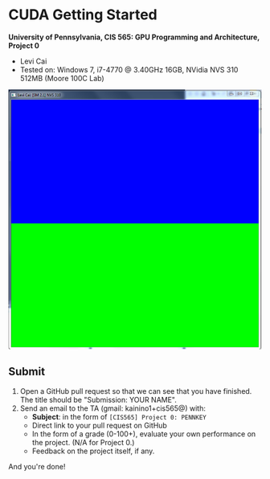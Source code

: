 CUDA Getting Started
====================

**University of Pennsylvania, CIS 565: GPU Programming and Architecture, Project 0**

* Levi Cai
* Tested on: Windows 7, i7-4770 @ 3.40GHz 16GB, NVidia NVS 310 512MB (Moore 100C Lab)

![](images/hw0_screenshot.png)

## Submit
1. Open a GitHub pull request so that we can see that you have finished.
   The title should be "Submission: YOUR NAME".
2. Send an email to the TA (gmail: kainino1+cis565@) with:
   * **Subject**: in the form of `[CIS565] Project 0: PENNKEY`
   * Direct link to your pull request on GitHub
   * In the form of a grade (0-100+), evaluate your own performance on the
     project.
     (N/A for Project 0.)
   * Feedback on the project itself, if any.

And you're done!
